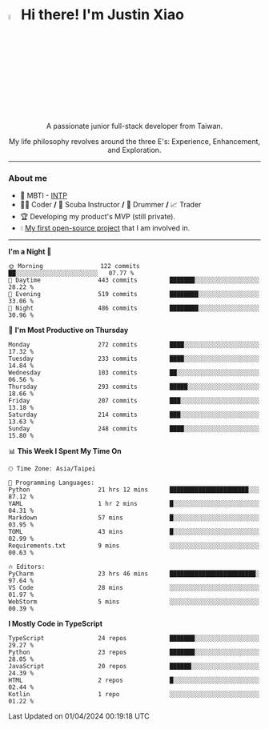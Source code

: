 # <img src="https://media.giphy.com/media/hvRJCLFzcasrR4ia7z/giphy.gif" width="5%">Hi there! I'm Justin Xiao
<p align="center">A passionate junior full-stack developer from Taiwan.  </p>
<p align="center">My life philosophy revolves around the three E's: Experience, Enhancement, and Exploration.</p>

---
### About me
- 👀 MBTI - [INTP](https://www.16personalities.com/intp-personality)
- 👨‍💻 Coder **/** 🤿 Scuba Instructor **/** 🥁 Drummer **/** 📈 Trader
- 🏆 Developing my product's MVP (still private).
- 💧 [My first open-source project](https://github.com/Game-as-a-Service/Game-Lobby-Web) that I am involved in.

---
<!--START_SECTION:waka-->
**I'm a Night 🦉** 

```text
🌞 Morning                122 commits         ██░░░░░░░░░░░░░░░░░░░░░░░   07.77 % 
🌆 Daytime                443 commits         ███████░░░░░░░░░░░░░░░░░░   28.22 % 
🌃 Evening                519 commits         ████████░░░░░░░░░░░░░░░░░   33.06 % 
🌙 Night                  486 commits         ████████░░░░░░░░░░░░░░░░░   30.96 % 
```
📅 **I'm Most Productive on Thursday** 

```text
Monday                   272 commits         ████░░░░░░░░░░░░░░░░░░░░░   17.32 % 
Tuesday                  233 commits         ████░░░░░░░░░░░░░░░░░░░░░   14.84 % 
Wednesday                103 commits         ██░░░░░░░░░░░░░░░░░░░░░░░   06.56 % 
Thursday                 293 commits         █████░░░░░░░░░░░░░░░░░░░░   18.66 % 
Friday                   207 commits         ███░░░░░░░░░░░░░░░░░░░░░░   13.18 % 
Saturday                 214 commits         ███░░░░░░░░░░░░░░░░░░░░░░   13.63 % 
Sunday                   248 commits         ████░░░░░░░░░░░░░░░░░░░░░   15.80 % 
```


📊 **This Week I Spent My Time On** 

```text
🕑︎ Time Zone: Asia/Taipei

💬 Programming Languages: 
Python                   21 hrs 12 mins      ██████████████████████░░░   87.12 % 
YAML                     1 hr 2 mins         █░░░░░░░░░░░░░░░░░░░░░░░░   04.31 % 
Markdown                 57 mins             █░░░░░░░░░░░░░░░░░░░░░░░░   03.95 % 
TOML                     43 mins             █░░░░░░░░░░░░░░░░░░░░░░░░   02.99 % 
Requirements.txt         9 mins              ░░░░░░░░░░░░░░░░░░░░░░░░░   00.63 % 

🔥 Editors: 
PyCharm                  23 hrs 46 mins      ████████████████████████░   97.64 % 
VS Code                  28 mins             ░░░░░░░░░░░░░░░░░░░░░░░░░   01.97 % 
WebStorm                 5 mins              ░░░░░░░░░░░░░░░░░░░░░░░░░   00.39 % 
```

**I Mostly Code in TypeScript** 

```text
TypeScript               24 repos            ███████░░░░░░░░░░░░░░░░░░   29.27 % 
Python                   23 repos            ███████░░░░░░░░░░░░░░░░░░   28.05 % 
JavaScript               20 repos            ██████░░░░░░░░░░░░░░░░░░░   24.39 % 
HTML                     2 repos             █░░░░░░░░░░░░░░░░░░░░░░░░   02.44 % 
Kotlin                   1 repo              ░░░░░░░░░░░░░░░░░░░░░░░░░   01.22 % 
```




 Last Updated on 01/04/2024 00:19:18 UTC
<!--END_SECTION:waka-->
